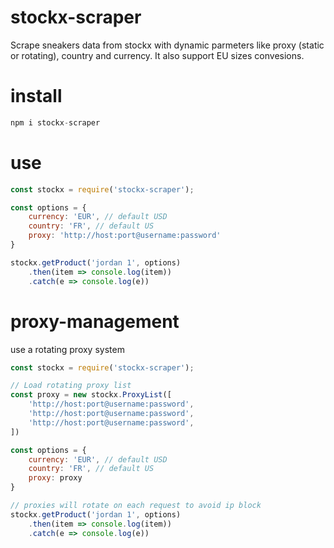 # stockx-scraper

Scrape sneakers data from stockx with dynamic parmeters like proxy (static or rotating), country and currency. It also support EU sizes convesions.

# install

```js
npm i stockx-scraper
```

# use

```js
const stockx = require('stockx-scraper');

const options = {
    currency: 'EUR', // default USD
    country: 'FR', // default US
    proxy: 'http://host:port@username:password'
}

stockx.getProduct('jordan 1', options)
    .then(item => console.log(item))
    .catch(e => console.log(e))
```

# proxy-management

use a rotating proxy system

```js
const stockx = require('stockx-scraper');

// Load rotating proxy list
const proxy = new stockx.ProxyList([
    'http://host:port@username:password',
    'http://host:port@username:password',
    'http://host:port@username:password',
])

const options = {
    currency: 'EUR', // default USD
    country: 'FR', // default US
    proxy: proxy
}

// proxies will rotate on each request to avoid ip block
stockx.getProduct('jordan 1', options)
    .then(item => console.log(item))
    .catch(e => console.log(e))